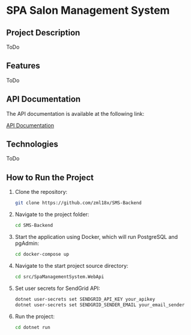 # SPA Salon Management System

## Project Description

ToDo

## Features

ToDo

## API Documentation

The API documentation is available at the following link:

[API Documentation]([https://link_to_api_documentation](https://documenter.getpostman.com/view/28707892/2sAXxJiExN))

## Technologies

ToDo

## How to Run the Project

1. Clone the repository:

   ```bash
   git clone https://github.com/zml18x/SMS-Backend
   ```
   
2. Navigate to the project folder:

   ```bash
   cd SMS-Backend
   ```

3. Start the application using Docker, which will run PostgreSQL and pgAdmin:

   ```bash
   cd docker-compose up
   ```

4. Navigate to the start project source directory:

   ```bash
   cd src/SpaManagementSystem.WebApi
   ```

5. Set user secrets for SendGrid API:

   ```bash
   dotnet user-secrets set SENDGRID_API_KEY your_apikey
   dotnet user-secrets set SENDGRID_SENDER_EMAIL your_email_sender
   ```
  
7. Run the project:

   ```bash
   cd dotnet run
   ```

   
   
